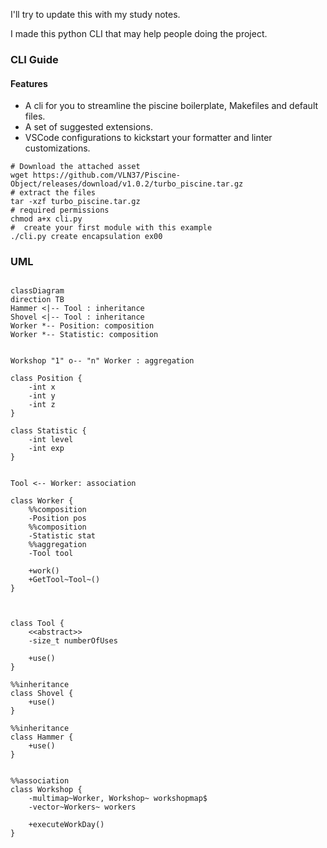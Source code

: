 I'll try to update this with my study notes.

I made this python CLI that may help people doing the project.

### CLI Guide

#### Features

- A cli for you to streamline the piscine boilerplate, Makefiles and default files.
- A set of suggested extensions.
- VSCode configurations to kickstart your formatter and linter customizations.

```console
# Download the attached asset
wget https://github.com/VLN37/Piscine-Object/releases/download/v1.0.2/turbo_piscine.tar.gz
# extract the files
tar -xzf turbo_piscine.tar.gz
# required permissions
chmod a+x cli.py
#  create your first module with this example
./cli.py create encapsulation ex00
```

### UML

```mermaid

classDiagram
direction TB
Hammer <|-- Tool : inheritance
Shovel <|-- Tool : inheritance
Worker *-- Position: composition
Worker *-- Statistic: composition


Workshop "1" o-- "n" Worker : aggregation

class Position {
    -int x
    -int y
    -int z
}

class Statistic {
    -int level
    -int exp
}


Tool <-- Worker: association

class Worker {
    %%composition
    -Position pos
    %%composition
    -Statistic stat
    %%aggregation
    -Tool tool

    +work()
    +GetTool~Tool~()
}



class Tool {
    <<abstract>>
    -size_t numberOfUses

    +use()
}

%%inheritance
class Shovel {
    +use()
}

%%inheritance
class Hammer {
    +use()
}


%%association
class Workshop {
    -multimap~Worker, Workshop~ workshopmap$
    -vector~Workers~ workers

    +executeWorkDay()
}
```
